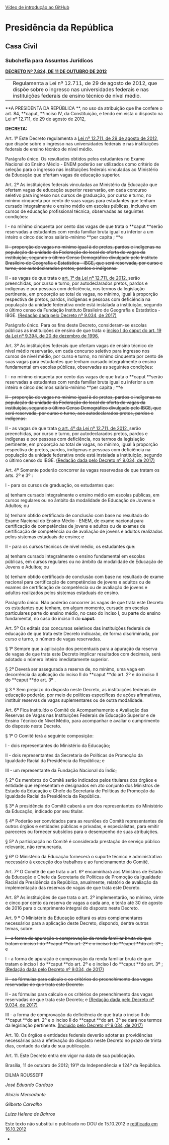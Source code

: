<!-- Output copied to clipboard! -->

<!-----
NEW: Check the "Suppress top comment" option to remove this info from the output.

Conversion time: 0.822 seconds.


Using this Markdown file:

1. Paste this output into your source file.
2. See the notes and action items below regarding this conversion run.
3. Check the rendered output (headings, lists, code blocks, tables) for proper
   formatting and use a linkchecker before you publish this page.

Conversion notes:

* Docs to Markdown version 1.0β28
* Tue Jun 30 2020 18:27:11 GMT-0700 (PDT)
* Source doc: Experiments
* Tables are currently converted to HTML tables.
----->

[Vídeo de introdução ao GitHub ](https://youtu.be/hwDRjlCj4Po?t=41)

# **Presidência da República**


## **Casa Civil**


### **Subchefia para Assuntos Jurídicos**

**[DECRETO Nº 7.824, DE 11 DE OUTUBRO DE 2012](http://legislacao.planalto.gov.br/legisla/legislacao.nsf/Viw_Identificacao/DEC%207.824-2012?OpenDocument)**


<table>
  <tr>
   <td>
   </td>
   <td>Regulamenta a Lei nº 12.711, de 29 de agosto de 2012, que dispõe sobre o ingresso nas universidades federais e nas instituições federais de ensino técnico de nível médio.
   </td>
  </tr>
</table>


**A PRESIDENTA DA REPÚBLICA **, no uso da atribuição que lhe confere o art. 84, **caput, **inciso IV, da Constituição, e tendo em vista o disposto na Lei nº 12.711, de 29 de agosto de 2012,

**DECRETA:**

Art. 1º Este Decreto regulamenta a [Lei nº 12.711, de 29 de agosto de 2012, ](http://www.planalto.gov.br/ccivil_03/_ato2011-2014/2012/Lei/L12711.htm)que dispõe sobre o ingresso nas universidades federais e nas instituições federais de ensino técnico de nível médio.

Parágrafo único. Os resultados obtidos pelos estudantes no Exame Nacional do Ensino Médio - ENEM poderão ser utilizados como critério de seleção para o ingresso nas instituições federais vinculadas ao Ministério da Educação que ofertam vagas de educação superior.

Art. 2º As instituições federais vinculadas ao Ministério da Educação que ofertam vagas de educação superior reservarão, em cada concurso seletivo para ingresso nos cursos de graduação, por curso e turno, no mínimo cinquenta por cento de suas vagas para estudantes que tenham cursado integralmente o ensino médio em escolas públicas, inclusive em cursos de educação profissional técnica, observadas as seguintes condições:

I - no mínimo cinquenta por cento das vagas de que trata o **caput **serão reservadas a estudantes com renda familiar bruta igual ou inferior a um inteiro e cinco décimos salário-mínimo **per capita ; **e

~~II - proporção de vagas no mínimo igual à de pretos, pardos e indígenas na população da unidade da Federação do local de oferta de vagas da instituição, segundo o último Censo Demográfico divulgado pelo Instituto Brasileiro de Geografia e Estatística - IBGE, que será reservada, por curso e turno, aos autodeclarados pretos, pardos e indígenas.~~

II - as vagas de que trata o [art. 1º da Lei nº 12.711, de 2012, ](http://www.planalto.gov.br/ccivil_03/_ato2011-2014/2012/Lei/L12711.htm#art1)serão preenchidas, por curso e turno, por autodeclarados pretos, pardos e indígenas e por pessoas com deficiência, nos termos da legislação pertinente, em proporção ao total de vagas, no mínimo, igual à proporção respectiva de pretos, pardos, indígenas e pessoas com deficiência na população da unidade federativa onde está instalada a instituição, segundo o último censo da Fundação Instituto Brasileiro de Geografia e Estatística - IBGE. [(Redação dada pelo Decreto nº 9.034, de 2017)](http://www.planalto.gov.br/ccivil_03/_Ato2015-2018/2017/Decreto/D9034.htm#art1)

Parágrafo único. Para os fins deste Decreto, consideram-se escolas públicas as instituições de ensino de que trata o [inciso I do caput do art. 19 da Lei nº 9.394, de 20 de dezembro de 1996.](http://www.planalto.gov.br/ccivil_03/LEIS/L9394.htm#art19i)

Art. 3º As instituições federais que ofertam vagas de ensino técnico de nível médio reservarão, em cada concurso seletivo para ingresso nos cursos de nível médio, por curso e turno, no mínimo cinquenta por cento de suas vagas para estudantes que tenham cursado integralmente o ensino fundamental em escolas públicas, observadas as seguintes condições:

I - no mínimo cinquenta por cento das vagas de que trata o **caput **serão reservadas a estudantes com renda familiar bruta igual ou inferior a um inteiro e cinco décimos salário-mínimo **per capita ; **e

~~II - proporção de vagas no mínimo igual à de pretos, pardos e indígenas na população da unidade da Federação do local de oferta de vagas da instituição, segundo o último Censo Demográfico divulgado pelo IBGE, que será reservada, por curso e turno, aos autodeclarados pretos, pardos e indígenas.~~

II - as vagas de que trata [o art. 4º da Lei nº 12.711, de 2012, ](http://www.planalto.gov.br/ccivil_03/_ato2011-2014/2012/Lei/L12711.htm#art4)serão preenchidas, por curso e turno, por autodeclarados pretos, pardos e indígenas e por pessoas com deficiência, nos termos da legislação pertinente, em proporção ao total de vagas, no mínimo, igual à proporção respectiva de pretos, pardos, indígenas e pessoas com deficiência na população da unidade federativa onde está instalada a instituição, segundo o último censo do IBGE. [(Redação dada pelo Decreto nº 9.034, de 2017)](http://www.planalto.gov.br/ccivil_03/_Ato2015-2018/2017/Decreto/D9034.htm#art1)

Art. 4º Somente poderão concorrer às vagas reservadas de que tratam os arts. 2º e 3º :

I - para os cursos de graduação, os estudantes que:

a) tenham cursado integralmente o ensino médio em escolas públicas, em cursos regulares ou no âmbito da modalidade de Educação de Jovens e Adultos; ou

b) tenham obtido certificado de conclusão com base no resultado do Exame Nacional do Ensino Médio - ENEM, de exame nacional para certificação de competências de jovens e adultos ou de exames de certificação de competência ou de avaliação de jovens e adultos realizados pelos sistemas estaduais de ensino; e

II - para os cursos técnicos de nível médio, os estudantes que:

a) tenham cursado integralmente o ensino fundamental em escolas públicas, em cursos regulares ou no âmbito da modalidade de Educação de Jovens e Adultos; ou

b) tenham obtido certificado de conclusão com base no resultado de exame nacional para certificação de competências de jovens e adultos ou de exames de certificação de competência ou de avaliação de jovens e adultos realizados pelos sistemas estaduais de ensino.

Parágrafo único. Não poderão concorrer às vagas de que trata este Decreto os estudantes que tenham, em algum momento, cursado em escolas particulares parte do ensino médio, no caso do inciso I, ou parte do ensino fundamental, no caso do inciso II do **caput.**

Art. 5º Os editais dos concursos seletivos das instituições federais de educação de que trata este Decreto indicarão, de forma discriminada, por curso e turno, o número de vagas reservadas.

§ 1º Sempre que a aplicação dos percentuais para a apuração da reserva de vagas de que trata este Decreto implicar resultados com decimais, será adotado o número inteiro imediatamente superior.

§ 2º Deverá ser assegurada a reserva de, no mínimo, uma vaga em decorrência da aplicação do inciso II do **caput **do art. 2º e do inciso II do **caput **do art. 3º .

§ 3 º Sem prejuízo do disposto neste Decreto, as instituições federais de educação poderão, por meio de políticas específicas de ações afirmativas, instituir reservas de vagas suplementares ou de outra modalidade.

Art. 6º Fica instituído o Comitê de Acompanhamento e Avaliação das Reservas de Vagas nas Instituições Federais de Educação Superior e de Ensino Técnico de Nível Médio, para acompanhar e avaliar o cumprimento do disposto neste Decreto.

§ 1º O Comitê terá a seguinte composição:

I - dois representantes do Ministério da Educação;

II - dois representantes da Secretaria de Políticas de Promoção da Igualdade Racial da Presidência da República; e

III - um representante da Fundação Nacional do Índio;

§ 2º Os membros do Comitê serão indicados pelos titulares dos órgãos e entidade que representam e designados em ato conjunto dos Ministros de Estado da Educação e Chefe da Secretaria de Políticas de Promoção da Igualdade Racial da Presidência da República.

§ 3º A presidência do Comitê caberá a um dos representantes do Ministério da Educação, indicado por seu titular.

§ 4º Poderão ser convidados para as reuniões do Comitê representantes de outros órgãos e entidades públicas e privadas, e especialistas, para emitir pareceres ou fornecer subsídios para o desempenho de suas atribuições.

§ 5º A participação no Comitê é considerada prestação de serviço público relevante, não remunerada.

§ 6º O Ministério da Educação fornecerá o suporte técnico e administrativo necessário à execução dos trabalhos e ao funcionamento do Comitê.

Art. 7º O Comitê de que trata o art. 6º encaminhará aos Ministros de Estado da Educação e Chefe da Secretaria de Políticas de Promoção da Igualdade Racial da Presidência da República, anualmente, relatório de avaliação da implementação das reservas de vagas de que trata este Decreto.

Art. 8º As instituições de que trata o art. 2º implementarão, no mínimo, vinte e cinco por cento da reserva de vagas a cada ano, e terão até 30 de agosto de 2016 para o cumprimento integral do disposto neste Decreto.

Art. 9 º O Ministério da Educação editará os atos complementares necessários para a aplicação deste Decreto, dispondo, dentre outros temas, sobre:

~~I - a forma de apuração e comprovação da renda familiar bruta de que tratam o inciso I do **caput **do art. 2º e o inciso I do **caput **do art. 3º ; e~~

I - a forma de apuração e comprovação da renda familiar bruta de que tratam o inciso I do **caput **do art. 2º e o inciso I do **caput **do art. 3º ; [(Redação dada pelo Decreto nº 9.034, de 2017)](http://www.planalto.gov.br/ccivil_03/_Ato2015-2018/2017/Decreto/D9034.htm#art1)

~~II - as fórmulas para cálculo e os critérios de preenchimento das vagas reservadas de que trata este Decreto.~~

II - as fórmulas para cálculo e os critérios de preenchimento das vagas reservadas de que trata este Decreto; e [(Redação dada pelo Decreto nº 9.034, de 2017)](http://www.planalto.gov.br/ccivil_03/_Ato2015-2018/2017/Decreto/D9034.htm#art1)

III - a forma de comprovação da deficiência de que trata o inciso II do **caput **do art. 2º e o inciso II do **caput **do art. 3º se dará nos termos da legislação pertinente. [(Incluído pelo Decreto nº 9.034, de 2017)](http://www.planalto.gov.br/ccivil_03/_Ato2015-2018/2017/Decreto/D9034.htm#art1)

Art. 10. Os órgãos e entidades federais deverão adotar as providências necessárias para a efetivação do disposto neste Decreto no prazo de trinta dias, contado da data de sua publicação.

Art. 11. Este Decreto entra em vigor na data de sua publicação.

Brasília, 11 de outubro de 2012; 191º da Independência e 124º da República.

DILMA ROUSSEFF

_José Eduardo Cardozo_

_Aloizio Mercadante_

_Gilberto Carvalho_

_Luiza Helena de Bairros_

Este texto não substitui o publicado no DOU de 15.10.2012 e [retificado em 16.10.2012](http://www.planalto.gov.br/ccivil_03/_ato2011-2014/2012/Ret/Dec7824-Ret.doc)

*
